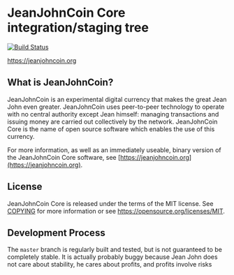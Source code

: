 JeanJohnCoin Core integration/staging tree
=====================================

[![Build Status](https://travis-ci.org/jeanjohncoin-project/jeanjohncoin.svg?branch=master)](https://travis-ci.org/jeanjohncoin-project/jeanjohncoin)

https://jeanjohncoin.org

What is JeanJohnCoin?
----------------

JeanJohnCoin is an experimental digital currency that makes the great Jean John even greater. 
JeanJohnCoin uses peer-to-peer technology to operate with no central authority except Jean himself: managing transactions and issuing money are carried out collectively by the network. JeanJohnCoin Core is the name of open source software which enables the use of this currency.

For more information, as well as an immediately useable, binary version of the JeanJohnCoin Core software, see [https://jeanjohncoin.org](https://jeanjohncoin.org).

License
-------

JeanJohnCoin Core is released under the terms of the MIT license. See [COPYING](COPYING) for more
information or see https://opensource.org/licenses/MIT.

Development Process
-------------------

The `master` branch is regularly built and tested, but is not guaranteed to be completely stable. It is actually probably buggy because Jean John does not care about stability, he cares about profits, and profits involve risks 
